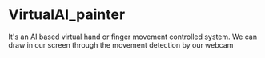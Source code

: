 # VirtualAI_painter
It's an AI based virtual hand or finger movement controlled system. We can draw in our screen through the movement detection by our webcam
